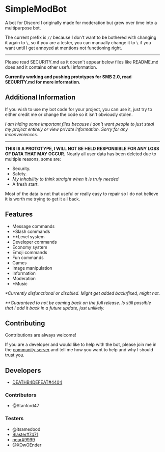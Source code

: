 # SimpleModBot

A bot for Discord I originally made for moderation but grew over time into a
multipurpose bot.

The current prefix is `//` because I don't want to be bothered with changing it again to `\`, so if you are a tester, you can manually change it to `\` if you want until I get annoyed at mentions not functioning right.

---

Please read SECURITY.md as it doesn't appear below files like README.md does and it contains other useful information.

**Currently working and pushing prototypes for SMB 2.0, read SECURITY.md for more information.**

## Additional Information

If you wish to use my bot code for your project, you can use it, just try to either credit me or change the code so it isn't obviously stolen.

*I am hiding some important files because I don't want people to just steal my project entirely or view private information. Sorry for any inconveniences.*

---

**THIS IS A PROTOTYPE, I WILL NOT BE HELD RESPONSIBLE FOR ANY LOSS OF DATA THAT MAY OCCUR.** Nearly all user data has been deleted due to multiple reasons, some are:

- Security.
- Safety.
- *My inhability to think straight when it is truly needed*
- A fresh start.

Most of the data is not that useful or really easy to repair so I do not believe it is worth me trying to get it all back.

## Features

- Message commands
- *Slash commands
- **Level system
- Developer commands
- Economy system
- Emoji commands
- Fun commands
- Games
- Image manipulation
- Information
- Moderation
- *Music

*\*Currently disfunctional or disabled. Might get added back/fixed, might not.*

*\*\*Guaranteed to not be coming back on the full release. Is still possible that I add it back in a future update, just unlikely.*

## Contributing

Contributions are always welcome!

If you are a developer and would like to help with the bot, please join me in the [community server](https://discord.gg/49KeKwXc8g) and tell me how you want to help and why I should trust you.
## Developers

- [DEATHB4DEFEAT#4404](https://www.github.com/deathb4defeat)

### Contributors

- @Stanford47
### Testers

- @itsamedood
- [Blaster#7471](https://www.youtube.com/channel/UCvG7nYCCx33dL61nlObV5TQ)
- [near#9999](https://www.youtube.com/channel/UCVdckpCY90ytyzwihp86xEA)
- @XOwOEnder
